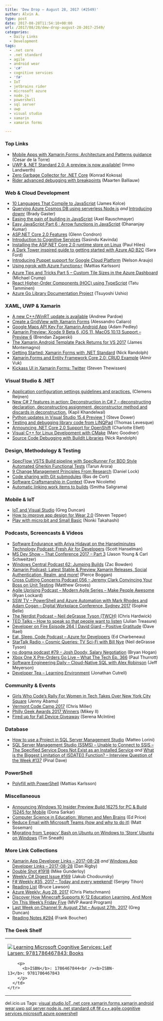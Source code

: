 ```yaml
---
title: 'Dew Drop – August 28, 2017 (#2549)'
author: Alvin A.
type: post
date: 2017-08-28T11:54:10+00:00
url: /2017/08/28/dew-drop-august-28-2017-2549/
categories:
  - Daily Links
  - Development
tags:
  - .net core
  - .net standard
  - agile
  - android wear
  - 'c#'
  - cognitive services
  - 'f#'
  - IoT
  - jetbrains rider
  - microsoft azure
  - node.js
  - powershell
  - sql server
  - uwp
  - visual studio
  - xamarin
  - xamarin forms

---
```

### <a name="top"></a>Top Links

  * <a href="https://blogs.msdn.microsoft.com/dotnet/2017/08/25/xamarin-patterns/" target="_blank">Mobile Apps with Xamarin.Forms: Architecture and Patterns guidance</a> (Cesar de la Torre)
  * <a href="https://blogs.msdn.microsoft.com/dotnet/2017/08/25/uwp-net-standard-2-0-preview/" target="_blank">UWP & .NET Standard 2.0: A preview is now available!</a> (Immo Landwerth)
  * <a href="http://tooslowexception.com/zero-garbage-collector-for-net-core/?utm_source=csharpdigest&utm_medium=rss&utm_campaign=featured" target="_blank">Zero Garbage Collector for .NET Core</a> (Konrad Kokosa)
  * <a href="https://blog.jetbrains.com/dotnet/2017/08/28/rider-advanced-debugging-breakpoints/" target="_blank">Rider advanced debugging with breakpoints</a> (Maarten Balliauw)



### <a name="web"></a>Web & Cloud Development

  * <a href="https://www.sitepoint.com/10-languages-compile-javascript/" target="_blank">10 Languages That Compile to JavaScript</a> (James Kolce)
  * <a href="http://bradygaster.com/azure-cosmosdb-with-functions-and-nodejs" target="_blank">Querying Azure Cosmos DB using serverless Node.js</a> _and_ <a href="http://bradygaster.com/introducing-downr" target="_blank">Introducing downr</a> (Brady Gaster)
  * <a href="http://feedproxy.google.com/~r/2ality/~3/kbj2VcPTyOQ/less-building-in-web-dev.html" target="_blank">Easing the pain of building in JavaScript</a> (Axel Rauschmayer)
  * <a href="https://www.infragistics.com:443/community/blogs/infragistics/archive/2017/08/28/easy-javascript-part-6-arrow-functions-in-javascript.aspx" target="_blank">Easy JavaScript Part 6 : Arrow functions in JavaScript</a> (Dhananjay Kumar)
  * <a href="https://blogs.msdn.microsoft.com/webdev/2017/08/25/asp-net-core-2-0-features-1/" target="_blank">ASP.NET Core 2.0 Features</a> (Glenn Condron)
  * <a href="https://blogs.technet.microsoft.com/sltechgeeks/2017/08/27/introduction-to-cognitive-services/" target="_blank">Introduction to Cognitive Services</a> (Sasindu Kavinda)
  * <a href="https://www.devtrends.co.uk/blog/installing-the-asp.net-core-2.0-runtime-store-on-linux" target="_blank">Installing the ASP.NET Core 2.0 runtime store on Linux</a> (Paul Hiles)
  * <a href="https://saraford.net/2017/08/25/a-dark-tower-inspired-guide-to-getting-started-with-azure-ad-b2c/" target="_blank">A Dark Tower inspired guide to getting started with Azure AD B2C</a> (Sara Ford)
  * <a href="http://feedproxy.google.com/~r/ClPlBl/~3/0uvcQ_2PPrA/introducing-Puppet-support-for-Google-Cloud-Platform24.html" target="_blank">Introducing Puppet support for Google Cloud Platform</a> (Nelson Araujo)
  * <a href="https://hackernoon.com/using-ngrok-with-azure-functions-7e209e96538c?source=rss-c02a7fbe8499------2" target="_blank">Using ngrok with Azure Functions⚡</a> (Mattias Karlsson)
  * <a href="http://michaelcrump.net/azure-tips-and-tricks5/" target="_blank">Azure Tips and Tricks Part 5 &#8211; Custom Tile Sizes in the Azure Dashboard</a> (Michael Crump)
  * <a href="https://www.triplet.fi/blog/react-higher-order-components-hoc-using-typescript/" target="_blank">React Higher-Order Components (HOC) using TypeScript</a> (Tatu Tamminen)
  * <a href="http://blogs.technet.microsoft.com/livedevopsinjapan/2017/08/27/azure-go-library-documentation-project/" target="_blank">Azure Go Library Documentation Project</a> (Tsuyoshi Ushio)



### <a name="silverlight"></a>XAML, UWP & Xamarin

  * <a href="https://blogs.msdn.microsoft.com/vcblog/2017/08/25/a-new-cwinrt-update-is-available/" target="_blank">A new C++/WinRT update is available</a> (Andrew Pardoe)
  * <a href="https://acaliaro.wordpress.com/2017/08/27/create-a-gridview-with-xamarin-forms/" target="_blank">Create a GridView with Xamarin Forms</a> (Alessandro Caliaro)
  * <a href="https://xamarinhelp.com/google-maps-api-key-xamarin-android-app/" target="_blank">Google Maps API Key For Xamarin.Android App</a> (Adam Pedley)
  * <a href="https://releases.xamarin.com/preview-xcode-9-beta-6-ios-11-macos-10-13-support-preview-6/" target="_blank">Xamarin Preview: Xcode 9 Beta 6, iOS 11, MacOS 10.13 Support – Preview 6</a> (Brendan Zagaeski)
  * <a href="http://motzcod.es/post/164609074947" target="_blank">The Xamarin.Android Template Pack Returns for VS 2017</a> (James Montemagno)
  * <a href="http://feedproxy.google.com/~r/NicksNetTravels/~3/8mYZj-tczjI/post.aspx" target="_blank">Getting Started: Xamarin Forms with .NET Standard</a> (Nick Randolph)
  * <a href="http://almirvuk.blogspot.com/2017/08/xamarinforms-and-entity-framework-core.html" target="_blank">Xamarin.Forms and Entity Framework Core 2.0: CRUD Example</a> (Almir Vuk)
  * <a href="https://www.thewissen.io/kickass-ui-xamarin-forms-twitter/" target="_blank">Kickass UI in Xamarin Forms: Twitter</a> (Steven Thewissen)



### <a name="dotnet"></a>Visual Studio & .NET

  * <a href="http://feedproxy.google.com/~r/clemensreijnen/qzrF/~3/o0seHazKLYA/post.aspx" target="_blank">Application configuration settings guidelines and practices.</a> (Clemens Reijnen)
  * <a href="http://www.techcartnow.com/new-c-sharp-7-features-in-action-deconstruction-in-c-sharp-7/" target="_blank">New C# 7 features in action: Deconstruction in C# 7 – deconstructing declaration, deconstructing assignment, deconstructor method and discards in deconstruction.</a> (Kapil Khandelwal)
  * <a href="https://blogs.msdn.microsoft.com/pythonengineering/2017/08/25/python-updates-in-visual-studio-15-4-preview-1/" target="_blank">Python updates in Visual Studio 15.4 Preview 1</a> (Steve Dower)
  * <a href="https://www.thomaslevesque.com/2017/08/26/testing-and-debugging-library-code-from-linqpad/" target="_blank">Testing and debugging library code from LINQPad</a> (Thomas Levesque)
  * <a href="https://blog.openshift.com/announcing-net-core-2-0-support-openshift/" target="_blank">Announcing .NET Core 2.0 Support for OpenShift</a> (Charlotte Ellett)
  * <a href="https://blogs.msdn.microsoft.com/vcblog/2017/08/25/visual-c-for-linux-development-with-cmake/" target="_blank">Visual C++ for Linux Development with CMake</a> (Marc Goodner)
  * <a href="http://feedproxy.google.com/~r/NicksNetTravels/~3/LtYFonhePA4/post.aspx" target="_blank">Source Code Debugging with BuildIt Libraries</a> (Nick Randolph)



### <a name="design"></a>Design, Methodology & Testing

  * <a href="http://feedproxy.google.com/~r/visualstudiogeeks/otas/~3/aLJ06zxgApM/SpecflowPlusSpecRunVstsPipelineForBddStyleAutomatedGherkinFunctionalTests" target="_blank">SpecFlow VSTS Build pipeline with SpecRunner For BDD Style Automated Gherkin Functional Tests</a> (Tarun Arora)
  * <a href="http://daniellock.com/9-change-management-principles/" target="_blank">9 Change Management Principles From Research</a> (Daniel Lock)
  * <a href="https://basdecort.com/2017/08/25/git-submodules/" target="_blank">Code sharing with Git submodules</a> (Bas de Cort)
  * <a href="http://feedproxy.google.com/~r/LeadingAgile/~3/6NCBJ8ugkpw/" target="_blank">Software Craftsmanship in Context</a> (Dave Nicolette)
  * <a href="https://blogs.msdn.microsoft.com/devops/2017/08/25/automatic-linking-work-items-to-builds/" target="_blank">Automatic linking work items to builds</a> (Smitha Saligrama)



### <a name="mobile"></a>Mobile & IoT

  * <a href="https://channel9.msdn.com/coding4fun/blog/IoT-and-Visual-Studio?WT.mc_id=DX_MVP4025064" target="_blank">IoT and Visual Studio</a> (Greg Duncan)
  * <a href="http://feedproxy.google.com/~r/blogspot/hsDu/~3/l0Be1tnOEGg/how-to-improve-app-design-for-wear-20.html" target="_blank">How to improve app design for Wear 2.0</a> (Steven Tepper)
  * <a href="https://blogs.msdn.microsoft.com/smallbasic/2017/08/28/play-with-microbit-and-small-basic/" target="_blank">Play with micro:bit and Small Basic</a> (Nonki Takahashi)



### <a name="podcasts"></a>Podcasts, Screencasts & Videos

  * <a href="https://www.hanselminutes.com/594/software-endurance-with-ariya-hidayat" target="_blank">Software Endurance with Ariya Hidayat on the Hanselminutes Technology Podcast: Fresh Air for Developers</a> (Scott Hanselman)
  * <a href="http://msdevshow.com/2017/08/that-conference-2017-part-3/" target="_blank">MS Dev Show &#8211; That Conference 2017 &#8211; Part 3</a> (Jason Young & Carl Schweitzer)
  * <a href="http://feedproxy.google.com/~r/wmexperts/~3/tGbLHpO5bVo/windows-central-podcast-62" target="_blank">Windows Central Podcast 62: Jumping Builds</a> (Zac Bowden)
  * <a href="https://blog.xamarin.com/podcast-latest-stable-preview-xamarin-releases-social-authentication-realm/" target="_blank">Xamarin Podcast: Latest Stable & Preview Xamarin Releases, Social Authentication, Realm, and more!</a> (Pierce Boggan)
  * <a href="http://feedproxy.google.com/~r/CrossCuttingConcerns/~3/HBwMXUDTlt0/Podcast-056-Jeremy-Clark-Convincing-Your-Boss-on-Unit-Testing" target="_blank">Cross Cutting Concerns Podcast 056 &#8211; Jeremy Clark Convincing Your Boss on Unit Testing</a> (Matthew Groves)
  * <a href="http://coalition.agileuprising.com/t/podcast-released-modern-agile-series-make-people-awesome/1110" target="_blank">Agile Uprising Podcast &#8211; Modern Agile Series &#8211; Make People Awesome</a> (Ryan Lockard)
  * <a href="https://tv.ssw.com/7228/powershell-and-azure-automation-with-mark-rhodes-and-adam-cogan-digital-workplace-conference-sydney-2017" target="_blank">SSW TV &#8211; PowerShell and Azure Automation with Mark Rhodes and Adam Cogan – Digital Workplace Conference, Sydney 2017</a> (Sophie Belle)
  * <a href="http://nerdist.nerdistind.libsynpro.com/neil-degrasse-tyson-twch" target="_blank">The Nerdist Podcast &#8211; Neil deGrasse Tyson (TWCH)</a> (Chris Hardwick)
  * <a href="https://www.ted.com/talks/julian_treasure_how_to_speak_so_that_people_want_to_listen" target="_blank">TED Talks &#8211; How to speak so that people want to listen</a> (Julian Treasure)
  * <a href="http://developeronfire.com/podcast/episode-264-david-giard-positive-gratitude" target="_blank">Developer on Fire Episode 264 | David Giard &#8211; Positive Gratitude</a> (Dave Rael)
  * <a href="https://developer.telerik.com/content-types/podcast/azure-for-developers/" target="_blank">Eat, Sleep, Code Podcast &#8211; Azure for Developers</a> (Ed Charbeneau)
  * <a href="https://soundcloud.com/startalk/cosmic-queries-tv-sci-fi-with-bill-nye" target="_blank">StarTalk Radio &#8211; Cosmic Queries: TV Sci-Fi with Bill Nye</a> (Neil deGrasse Tyson)
  * <a href="http://feedproxy.google.com/~r/NoDogmaPodcast/~3/dhYeIHKLK5U/" target="_blank">no dogma podcast #79 &#8211; Josh Doody, Salary Negotiation</a> (Bryan Hogan)
  * <a href="https://www.thurrott.com/podcasts/what-the-tech/133334/xbox-one-x-pre-orders-go-live-tech-ep-366" target="_blank">Xbox One X Pre-Orders Go Live – What The Tech Ep. 366</a> (Paul Thurrott)
  * <a href="http://softwareengineeringdaily.com/2017/08/28/cloud-native-sql-with-alex-robinson/" target="_blank">Software Engineering Daily &#8211; Cloud-Native SQL with Alex Robinson</a> (Jeff Meyerson)
  * <a href="http://developertea.simplecast.fm/episodes/184a2a78/learning-environment" target="_blank">Developer Tea &#8211; Learning Environment</a> (Jonathan Cutrell)



### <a name="events"></a>Community & Events

  * <a href="https://www.edsurge.com/news/2017-08-22-girls-who-code-s-rally-for-women-in-tech-takes-over-new-york-city-square?utm_content=buffer916ad&utm_medium=social&utm_source=twitter.com&utm_campaign=buffer" target="_blank">Girls Who Code’s Rally For Women in Tech Takes Over New York City Square</a> (Jenny Abamu)
  * <a href="https://rajapet.com/2017/08/26/vermont-code-camp-2017/" target="_blank">Vermont Code Camp 2017</a> (Chris Miller)
  * <a href="http://www.geekadelphia.com/2017/08/28/philly-geek-awards-2017-winners/" target="_blank">Philly Geek Awards 2017 Winners</a> (Mikey Il)
  * <a href="https://developer.amazon.com/blogs/appstore/post/019e193b-55c8-4a56-b660-ce18fc600c07/fired-up-for-fall-device-giveaway" target="_blank">Fired up for Fall Device Giveaway</a> (Serena McIntire)



### <a name="sql"></a>Database

  * <a href="http://feedproxy.google.com/~r/MSSQLTips-LatestSqlServerTips/~3/XPZUtnu41Ms/tip.asp" target="_blank">How to use a Project in SQL Server Management Studio</a> (Matteo Lorini)
  * <a href="https://blog.sqlauthority.com/2017/08/26/sql-server-management-studio-ssms-unable-connect-ssis-specified-service-not-exist-installed-service/" target="_blank">SQL Server Management Studio (SSMS) – Unable to Connect to SSIS – The Specified Service Does Not Exist as an Installed Service</a> _and_ <a href="https://blog.sqlauthority.com/2017/08/27/biggest-limitation-isdate-function-interview-question-week-137/" target="_blank">What is the Biggest Limitation of ISDATE() Function? – Interview Question of the Week #137</a> (Pinal Dave)



### <a name="ps"></a>PowerShell

  * <a href="https://hackernoon.com/polyfill-with-powershell-ad70c6cd7703?source=rss-c02a7fbe8499------2" target="_blank">Polyfill with PowerShell‍</a> (Mattias Karlsson)



### <a name="misc"></a>Miscellaneous

  * <a href="http://blogs.windows.com/windowsexperience/2017/08/25/announcing-windows-10-insider-preview-build-16275-pc-build-15245-mobile/?WT.mc_id=DX_MVP4025064" target="_blank">Announcing Windows 10 Insider Preview Build 16275 for PC & Build 15245 for Mobile</a> (Dona Sarkar)
  * <a href="https://blogs.msdn.microsoft.com/smallbasic/2017/08/27/computer-science-in-education-women-and-men-brains/" target="_blank">Computer Science in Education: Women and Men Brains</a> (Ed Price)
  * <a href="https://blogs.technet.microsoft.com/skypehybridguy/2017/08/26/reduce-email-with-microsoft-teams-how-and-why-to-do-it/" target="_blank">Reduce Email with Microsoft Teams (how and why to do it)</a> (Matt Soseman)
  * <a href="http://timsneath.com/migrating-from-legacy-bash-on-ubuntu-on-windows-to-store-ubuntu-on-windows/" target="_blank">Migrating from &#8216;Legacy&#8217; Bash on Ubuntu on Windows to &#8216;Store&#8217; Ubuntu on Windows</a> (Tim Sneath)



### <a name="links"></a>More Link Collections

  * <a href="https://www.allaboutxamarin.com/2017/08/xamarin-app-developer-links-2017-08-28/" target="_blank">Xamarin App Developer Links &#8211; 2017-08-28</a> _and_ <a href="https://www.windowsappdev.com/2017/08/windows-app-developer-links-2017-08-28/" target="_blank">Windows App Developer Links &#8211; 2017-08-28</a> (Dan Rigby)
  * <a href="https://afreshcup.com/home/2017/08/28/double-shot-1918.html" target="_blank">Double Shot #1918</a> (Mike Gunderloy)
  * <a href="http://feedproxy.google.com/~r/digest-csharp/~3/Bf91uIoChG0/169" target="_blank">Weekly C# Digest Issue #169</a> (Jakub Chodounsky)
  * <a href="https://sergeytihon.com/2017/08/26/f-weekly-35-2017-today-and-every-weekend/" target="_blank">F# Weekly #35, 2017 – Today and every weekend!</a> (Sergey Tihon)
  * <a href="http://www.brucelawson.co.uk/2017/reading-list-177/" target="_blank">Reading List</a> (Bruce Lawson)
  * <a href="https://buildazure.com/2017/08/28/azure-weekly-aug-28-2017/" target="_blank">Azure Weekly: Aug 28, 2017</a> (Chris Pietschmann)
  * <a href="https://blogs.msdn.microsoft.com/mvpawardprogram/2017/08/25/friday-five-august-25th/" target="_blank">Discover How Minecraft Supports K-12 Education Learning, And More On This Week’s Friday Five</a> (MVP Award Program)
  * <a href="https://channel9.msdn.com/Blogs/C9Team/Last-Week-on-Channel-9-August-21st-August-27th-2017?WT.mc_id=DX_MVP4025064" target="_blank">Last Week on Channel 9: August 21st &#8211; August 27th, 2017</a> (Greg Duncan)
  * <a href="http://www.frankysnotes.com/2017/08/reading-notes-294.html" target="_blank">Reading Notes #294</a> (Frank Boucher)



### <a name="shelf"></a>The Geek Shelf

<div class="wlWriterEditableSmartContent" id="scid:7dc1bd33-94bd-46fd-a20b-0131235bcd47:3bda4877-d523-4ccf-bb10-5ef907a56e40" style="margin: 0px; padding: 0px; float: none; display: inline;">
  <table cellspacing="0" cellpadding="2" width="400" border="0" unselectable="on">
    <tr>
      <td valign="top" width="400">
        <p>
          <a title="Learning Microsoft Cognitive Services: Leif Larsen: 9781786467843: Books" href="http://www.amazon.com/exec/obidos/ASIN/1786467844/amavin-20"><img data-recalc-dims="1" decoding="async" src="https://i0.wp.com/images-na.ssl-images-amazon.com/images/I/51HacFLIVWL._AC_US218_.jpg?w=660&#038;ssl=1" border="0" align="left" style="float:left" />Learning Microsoft Cognitive Services: Leif Larsen: 9781786467843: Books</a>
        </p>
        
        <p>
          <b>ISBN</b>: 1786467844<br /><b>ISBN-13</b>: 9781786467843
        </p>
      </td>
    </tr>
  </table>
</div>



<div class="wlWriterEditableSmartContent" id="scid:77ECF5F8-D252-44F5-B4EB-D463C5396A79:152cd354-ab39-4db7-b1b6-83c878c4d493" style="margin: 0px; padding: 0px; float: none; display: inline;">
  del.icio.us Tags: <a href="http://del.icio.us/popular/visual+studio" rel="tag">visual studio</a>,<a href="http://del.icio.us/popular/IoT" rel="tag">IoT</a>,<a href="http://del.icio.us/popular/.net+core" rel="tag">.net core</a>,<a href="http://del.icio.us/popular/xamarin.forms" rel="tag">xamarin.forms</a>,<a href="http://del.icio.us/popular/xamarin" rel="tag">xamarin</a>,<a href="http://del.icio.us/popular/android+wear" rel="tag">android wear</a>,<a href="http://del.icio.us/popular/uwp" rel="tag">uwp</a>,<a href="http://del.icio.us/popular/sql+server" rel="tag">sql server</a>,<a href="http://del.icio.us/popular/node.js" rel="tag">node.js</a>,<a href="http://del.icio.us/popular/.net+standard" rel="tag">.net standard</a>,<a href="http://del.icio.us/popular/c%23" rel="tag">c#</a>,<a href="http://del.icio.us/popular/f%23" rel="tag">f#</a>,<a href="http://del.icio.us/popular/c%2b%2b" rel="tag">c++</a>,<a href="http://del.icio.us/popular/agile" rel="tag">agile</a>,<a href="http://del.icio.us/popular/cognitive+services" rel="tag">cognitive services</a>,<a href="http://del.icio.us/popular/microsoft+azure" rel="tag">microsoft azure</a>,<a href="http://del.icio.us/popular/powershell" rel="tag">powershell</a>
</div>